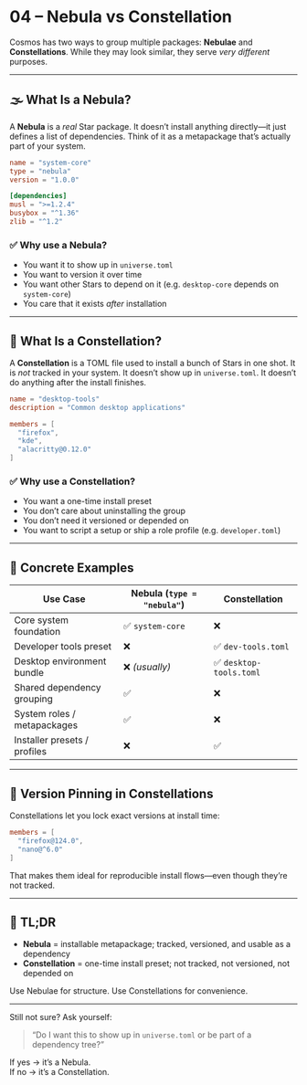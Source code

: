 # 04 – Nebula vs Constellation

Cosmos has two ways to group multiple packages: **Nebulae** and **Constellations**. While they may look similar, they serve *very different* purposes.

---

## 🌫️ What Is a Nebula?

A **Nebula** is a *real* Star package. It doesn’t install anything directly—it just defines a list of dependencies. Think of it as a metapackage that’s actually part of your system.

```toml
name = "system-core"
type = "nebula"
version = "1.0.0"

[dependencies]
musl = ">=1.2.4"
busybox = "^1.36"
zlib = "^1.2"
```

### ✅ Why use a Nebula?
- You want it to show up in `universe.toml`
- You want to version it over time
- You want other Stars to depend on it (e.g. `desktop-core` depends on `system-core`)
- You care that it exists *after* installation

---

## 🌌 What Is a Constellation?

A **Constellation** is a TOML file used to install a bunch of Stars in one shot. It is *not* tracked in your system. It doesn’t show up in `universe.toml`. It doesn’t do anything after the install finishes.

```toml
name = "desktop-tools"
description = "Common desktop applications"

members = [
  "firefox",
  "kde",
  "alacritty@0.12.0"
]
```

### ✅ Why use a Constellation?
- You want a one-time install preset
- You don’t care about uninstalling the group
- You don’t need it versioned or depended on
- You want to script a setup or ship a role profile (e.g. `developer.toml`)

---

## 🧠 Concrete Examples

| Use Case                      | Nebula (`type = "nebula"`) | Constellation |
|------------------------------|-----------------------------|----------------|
| Core system foundation       | ✅ `system-core`            | ❌             |
| Developer tools preset       | ❌                           | ✅ `dev-tools.toml` |
| Desktop environment bundle   | ❌ *(usually)*              | ✅ `desktop-tools.toml` |
| Shared dependency grouping   | ✅                           | ❌             |
| System roles / metapackages  | ✅                           | ❌             |
| Installer presets / profiles | ❌                           | ✅             |

---

## 📌 Version Pinning in Constellations

Constellations let you lock exact versions at install time:
```toml
members = [
  "firefox@124.0",
  "nano@^6.0"
]
```

That makes them ideal for reproducible install flows—even though they’re not tracked.

---

## 🧠 TL;DR

- **Nebula** = installable metapackage; tracked, versioned, and usable as a dependency
- **Constellation** = one-time install preset; not tracked, not versioned, not depended on

Use Nebulae for structure. Use Constellations for convenience.

---

Still not sure? Ask yourself:
> “Do I want this to show up in `universe.toml` or be part of a dependency tree?”

If yes → it’s a Nebula.  
If no → it’s a Constellation.

